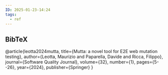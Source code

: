 ```yaml
---
ID: 2025-01-23-14:24
tags:
  - ref
---
```

## BibTeX

@article{leotta2024mutta,
  title={Mutta: a novel tool for E2E web mutation testing},
  author={Leotta, Maurizio and Paparella, Davide and Ricca, Filippo},
  journal={Software Quality Journal},
  volume={32},
  number={1},
  pages={5--26},
  year={2024},
  publisher={Springer}
}